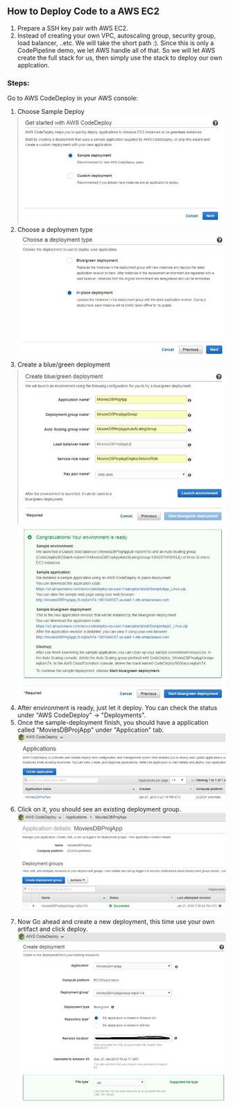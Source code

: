 ## How to Deploy Code to a AWS EC2
1. Prepare a SSH key pair with AWS EC2.
2. Instead of creating your own VPC, autoscaling group, security group, load balancer, ..etc. We will take the short path :). Since this is only a CodePipeline demo, we let AWS handle all of that. So we will let AWS create the full stack for us, then simply use the stack to deploy our own applcation.

### Steps:
Go to AWS CodeDeploy in your AWS console:
1. Choose Sample Deploy
![Deploy step1](images/codedeploy-1.JPG)
2. Choose a deploymen type
![Deploy step2](images/codedeploy-2.JPG)
3. Create a blue/green deployment
![Deploy step3](images/codedeploy-3.JPG)
![Deploy step3-2](images/codedeploy-3-2.JPG)
4. After environment is ready, just let it deploy. You can check the status under "AWS CodeDeploy" -> "Deployments".
5. Once the sample-deployment finish, you should have a application called "MoviesDBProjApp" under "Application" tab.
![Deploy step3-2](images/codedeploy-5.JPG)
6. Click on it, you should see an existing deployment group.
![Deploy step3-2](images/codedeploy-6.JPG)
7. Now Go ahead and create a new deployment, this time use your own artifact and click deploy.
![Deploy step3-2](images/codedeploy-7.JPG)